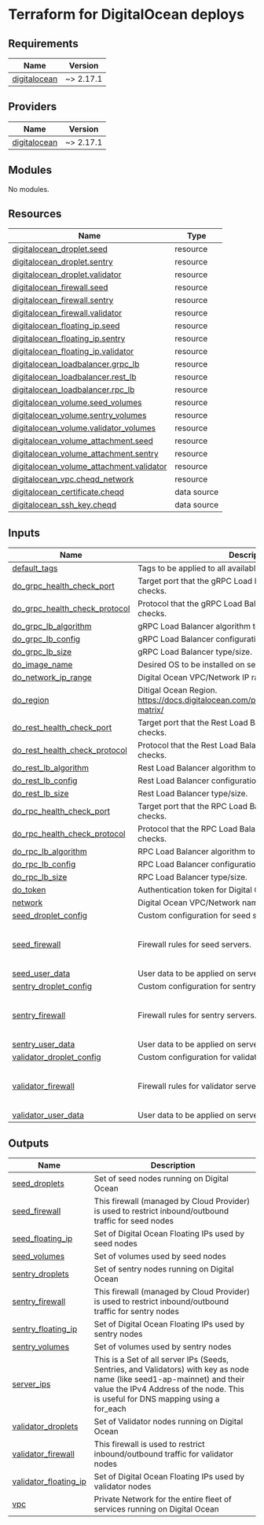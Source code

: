 # Terraform for DigitalOcean deploys

<!-- BEGIN_TF_DOCS -->
## Requirements

| Name | Version |
|------|---------|
| <a name="requirement_digitalocean"></a> [digitalocean](#requirement\_digitalocean) | ~> 2.17.1 |

## Providers

| Name | Version |
|------|---------|
| <a name="provider_digitalocean"></a> [digitalocean](#provider\_digitalocean) | ~> 2.17.1 |

## Modules

No modules.

## Resources

| Name | Type |
|------|------|
| [digitalocean_droplet.seed](https://registry.terraform.io/providers/digitalocean/digitalocean/latest/docs/resources/droplet) | resource |
| [digitalocean_droplet.sentry](https://registry.terraform.io/providers/digitalocean/digitalocean/latest/docs/resources/droplet) | resource |
| [digitalocean_droplet.validator](https://registry.terraform.io/providers/digitalocean/digitalocean/latest/docs/resources/droplet) | resource |
| [digitalocean_firewall.seed](https://registry.terraform.io/providers/digitalocean/digitalocean/latest/docs/resources/firewall) | resource |
| [digitalocean_firewall.sentry](https://registry.terraform.io/providers/digitalocean/digitalocean/latest/docs/resources/firewall) | resource |
| [digitalocean_firewall.validator](https://registry.terraform.io/providers/digitalocean/digitalocean/latest/docs/resources/firewall) | resource |
| [digitalocean_floating_ip.seed](https://registry.terraform.io/providers/digitalocean/digitalocean/latest/docs/resources/floating_ip) | resource |
| [digitalocean_floating_ip.sentry](https://registry.terraform.io/providers/digitalocean/digitalocean/latest/docs/resources/floating_ip) | resource |
| [digitalocean_floating_ip.validator](https://registry.terraform.io/providers/digitalocean/digitalocean/latest/docs/resources/floating_ip) | resource |
| [digitalocean_loadbalancer.grpc_lb](https://registry.terraform.io/providers/digitalocean/digitalocean/latest/docs/resources/loadbalancer) | resource |
| [digitalocean_loadbalancer.rest_lb](https://registry.terraform.io/providers/digitalocean/digitalocean/latest/docs/resources/loadbalancer) | resource |
| [digitalocean_loadbalancer.rpc_lb](https://registry.terraform.io/providers/digitalocean/digitalocean/latest/docs/resources/loadbalancer) | resource |
| [digitalocean_volume.seed_volumes](https://registry.terraform.io/providers/digitalocean/digitalocean/latest/docs/resources/volume) | resource |
| [digitalocean_volume.sentry_volumes](https://registry.terraform.io/providers/digitalocean/digitalocean/latest/docs/resources/volume) | resource |
| [digitalocean_volume.validator_volumes](https://registry.terraform.io/providers/digitalocean/digitalocean/latest/docs/resources/volume) | resource |
| [digitalocean_volume_attachment.seed](https://registry.terraform.io/providers/digitalocean/digitalocean/latest/docs/resources/volume_attachment) | resource |
| [digitalocean_volume_attachment.sentry](https://registry.terraform.io/providers/digitalocean/digitalocean/latest/docs/resources/volume_attachment) | resource |
| [digitalocean_volume_attachment.validator](https://registry.terraform.io/providers/digitalocean/digitalocean/latest/docs/resources/volume_attachment) | resource |
| [digitalocean_vpc.cheqd_network](https://registry.terraform.io/providers/digitalocean/digitalocean/latest/docs/resources/vpc) | resource |
| [digitalocean_certificate.cheqd](https://registry.terraform.io/providers/digitalocean/digitalocean/latest/docs/data-sources/certificate) | data source |
| [digitalocean_ssh_key.cheqd](https://registry.terraform.io/providers/digitalocean/digitalocean/latest/docs/data-sources/ssh_key) | data source |

## Inputs

| Name | Description | Type | Default | Required |
|------|-------------|------|---------|:--------:|
| <a name="input_default_tags"></a> [default\_tags](#input\_default\_tags) | Tags to be applied to all available resources. | `list(string)` | n/a | yes |
| <a name="input_do_grpc_health_check_port"></a> [do\_grpc\_health\_check\_port](#input\_do\_grpc\_health\_check\_port) | Target port that the gRPC Load Balancer will perform health checks. | `number` | n/a | yes |
| <a name="input_do_grpc_health_check_protocol"></a> [do\_grpc\_health\_check\_protocol](#input\_do\_grpc\_health\_check\_protocol) | Protocol that the gRPC Load Balancer will use for health checks. | `string` | n/a | yes |
| <a name="input_do_grpc_lb_algorithm"></a> [do\_grpc\_lb\_algorithm](#input\_do\_grpc\_lb\_algorithm) | gRPC Load Balancer algorithm to be used. | `string` | `"least_connections"` | no |
| <a name="input_do_grpc_lb_config"></a> [do\_grpc\_lb\_config](#input\_do\_grpc\_lb\_config) | gRPC Load Balancer configuration. | `map(map(string))` | n/a | yes |
| <a name="input_do_grpc_lb_size"></a> [do\_grpc\_lb\_size](#input\_do\_grpc\_lb\_size) | gRPC Load Balancer type/size. | `string` | `"lb-small"` | no |
| <a name="input_do_image_name"></a> [do\_image\_name](#input\_do\_image\_name) | Desired OS to be installed on servers. | `string` | `"ubuntu-20-04-x64"` | no |
| <a name="input_do_network_ip_range"></a> [do\_network\_ip\_range](#input\_do\_network\_ip\_range) | Digital Ocean VPC/Network IP range in CIDR notation. | `string` | n/a | yes |
| <a name="input_do_region"></a> [do\_region](#input\_do\_region) | Ditigal Ocean Region. https://docs.digitalocean.com/products/platform/availability-matrix/ | `string` | n/a | yes |
| <a name="input_do_rest_health_check_port"></a> [do\_rest\_health\_check\_port](#input\_do\_rest\_health\_check\_port) | Target port that the Rest Load Balancer will perform health checks. | `number` | `80` | no |
| <a name="input_do_rest_health_check_protocol"></a> [do\_rest\_health\_check\_protocol](#input\_do\_rest\_health\_check\_protocol) | Protocol that the Rest Load Balancer will use for health checks. | `string` | `"http"` | no |
| <a name="input_do_rest_lb_algorithm"></a> [do\_rest\_lb\_algorithm](#input\_do\_rest\_lb\_algorithm) | Rest Load Balancer algorithm to be used. | `string` | `"least_connections"` | no |
| <a name="input_do_rest_lb_config"></a> [do\_rest\_lb\_config](#input\_do\_rest\_lb\_config) | Rest Load Balancer configuration. | `map(map(string))` | n/a | yes |
| <a name="input_do_rest_lb_size"></a> [do\_rest\_lb\_size](#input\_do\_rest\_lb\_size) | Rest Load Balancer type/size. | `string` | `"lb-small"` | no |
| <a name="input_do_rpc_health_check_port"></a> [do\_rpc\_health\_check\_port](#input\_do\_rpc\_health\_check\_port) | Target port that the RPC Load Balancer will perform health checks. | `number` | n/a | yes |
| <a name="input_do_rpc_health_check_protocol"></a> [do\_rpc\_health\_check\_protocol](#input\_do\_rpc\_health\_check\_protocol) | Protocol that the RPC Load Balancer will use for health checks. | `string` | n/a | yes |
| <a name="input_do_rpc_lb_algorithm"></a> [do\_rpc\_lb\_algorithm](#input\_do\_rpc\_lb\_algorithm) | RPC Load Balancer algorithm to be used. | `string` | `"least_connections"` | no |
| <a name="input_do_rpc_lb_config"></a> [do\_rpc\_lb\_config](#input\_do\_rpc\_lb\_config) | RPC Load Balancer configuration. | `map(map(string))` | n/a | yes |
| <a name="input_do_rpc_lb_size"></a> [do\_rpc\_lb\_size](#input\_do\_rpc\_lb\_size) | RPC Load Balancer type/size. | `string` | `"lb-small"` | no |
| <a name="input_do_token"></a> [do\_token](#input\_do\_token) | Authentication token for Digital Ocean. | `string` | n/a | yes |
| <a name="input_network"></a> [network](#input\_network) | Digital Ocean VPC/Network name | `string` | n/a | yes |
| <a name="input_seed_droplet_config"></a> [seed\_droplet\_config](#input\_seed\_droplet\_config) | Custom configuration for seed servers. | `map(map(string))` | n/a | yes |
| <a name="input_seed_firewall"></a> [seed\_firewall](#input\_seed\_firewall) | Firewall rules for seed servers. | `map(map(map(string)))` | <pre>{<br>  "inbound": {},<br>  "outbound": {}<br>}</pre> | no |
| <a name="input_seed_user_data"></a> [seed\_user\_data](#input\_seed\_user\_data) | User data to be applied on server boot for seed servers. | `map(string)` | `{}` | no |
| <a name="input_sentry_droplet_config"></a> [sentry\_droplet\_config](#input\_sentry\_droplet\_config) | Custom configuration for sentry servers. | `map(map(string))` | n/a | yes |
| <a name="input_sentry_firewall"></a> [sentry\_firewall](#input\_sentry\_firewall) | Firewall rules for sentry servers. | `map(map(map(string)))` | <pre>{<br>  "inbound": {},<br>  "outbound": {}<br>}</pre> | no |
| <a name="input_sentry_user_data"></a> [sentry\_user\_data](#input\_sentry\_user\_data) | User data to be applied on server boot for sentry servers. | `map(string)` | `{}` | no |
| <a name="input_validator_droplet_config"></a> [validator\_droplet\_config](#input\_validator\_droplet\_config) | Custom configuration for validator servers. | `map(map(string))` | n/a | yes |
| <a name="input_validator_firewall"></a> [validator\_firewall](#input\_validator\_firewall) | Firewall rules for validator servers. | `map(map(map(string)))` | <pre>{<br>  "inbound": {},<br>  "outbound": {}<br>}</pre> | no |
| <a name="input_validator_user_data"></a> [validator\_user\_data](#input\_validator\_user\_data) | User data to be applied on server boot for validator servers. | `map(string)` | `{}` | no |

## Outputs

| Name | Description |
|------|-------------|
| <a name="output_seed_droplets"></a> [seed\_droplets](#output\_seed\_droplets) | Set of seed nodes running on Digital Ocean |
| <a name="output_seed_firewall"></a> [seed\_firewall](#output\_seed\_firewall) | This firewall (managed by Cloud Provider) is used to restrict inbound/outbound traffic for seed nodes |
| <a name="output_seed_floating_ip"></a> [seed\_floating\_ip](#output\_seed\_floating\_ip) | Set of Digital Ocean Floating IPs used by seed nodes |
| <a name="output_seed_volumes"></a> [seed\_volumes](#output\_seed\_volumes) | Set of volumes used by seed nodes |
| <a name="output_sentry_droplets"></a> [sentry\_droplets](#output\_sentry\_droplets) | Set of sentry nodes running on Digital Ocean |
| <a name="output_sentry_firewall"></a> [sentry\_firewall](#output\_sentry\_firewall) | This firewall (managed by Cloud Provider) is used to restrict inbound/outbound traffic for sentry nodes |
| <a name="output_sentry_floating_ip"></a> [sentry\_floating\_ip](#output\_sentry\_floating\_ip) | Set of Digital Ocean Floating IPs used by sentry nodes |
| <a name="output_sentry_volumes"></a> [sentry\_volumes](#output\_sentry\_volumes) | Set of volumes used by sentry nodes |
| <a name="output_server_ips"></a> [server\_ips](#output\_server\_ips) | This is a Set of all server IPs (Seeds, Sentries, and Validators) with key as node name (like seed1-ap-mainnet) and their value the IPv4 Address of the node. This is useful for DNS mapping using a for\_each |
| <a name="output_validator_droplets"></a> [validator\_droplets](#output\_validator\_droplets) | Set of Validator nodes running on Digital Ocean |
| <a name="output_validator_firewall"></a> [validator\_firewall](#output\_validator\_firewall) | This firewall is used to restrict inbound/outbound traffic for validator nodes |
| <a name="output_validator_floating_ip"></a> [validator\_floating\_ip](#output\_validator\_floating\_ip) | Set of Digital Ocean Floating IPs used by validator nodes |
| <a name="output_vpc"></a> [vpc](#output\_vpc) | Private Network for the entire fleet of services running on Digital Ocean |
<!-- END_TF_DOCS -->